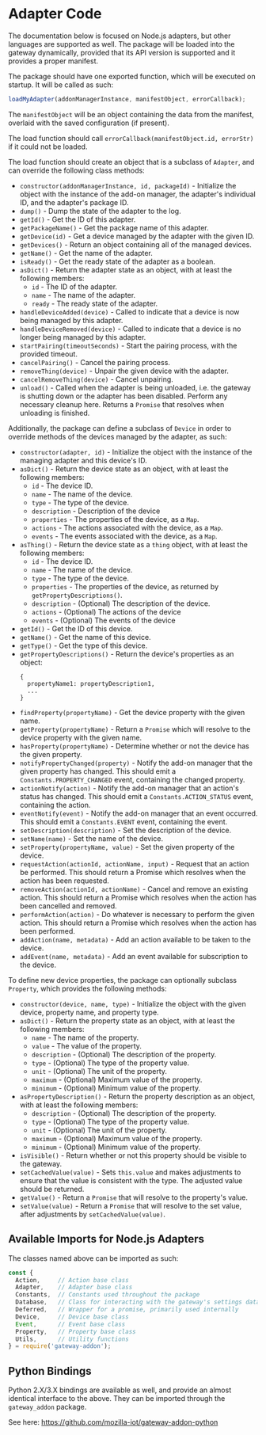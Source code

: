 # Adapter Code

The documentation below is focused on Node.js adapters, but other languages are supported as well. The package will be loaded into the gateway dynamically, provided that its API version is supported and it provides a proper manifest.

The package should have one exported function, which will be executed on startup. It will be called as such:

```javascript
loadMyAdapter(addonManagerInstance, manifestObject, errorCallback);
```

The `manifestObject` will be an object containing the data from the manifest, overlaid with the saved configuration (if present).

The load function should call `errorCallback(manifestObject.id, errorStr)` if it could not be loaded.

The load function should create an object that is a subclass of `Adapter`, and can override the following class methods:

- `constructor(addonManagerInstance, id, packageId)` - Initialize the object with the instance of the add-on manager, the adapter's individual ID, and the adapter's package ID.
- `dump()` - Dump the state of the adapter to the log.
- `getId()` - Get the ID of this adapter.
- `getPackageName()` - Get the package name of this adapter.
- `getDevice(id)` - Get a device managed by the adapter with the given ID.
- `getDevices()` - Return an object containing all of the managed devices.
- `getName()` - Get the name of the adapter.
- `isReady()` - Get the ready state of the adapter as a boolean.
- `asDict()` - Return the adapter state as an object, with at least the following members:
    - `id` - The ID of the adapter.
    - `name` - The name of the adapter.
    - `ready` - The ready state of the adapter.
- `handleDeviceAdded(device)` - Called to indicate that a device is now being managed by this adapter.
- `handleDeviceRemoved(device)` - Called to indicate that a device is no longer being managed by this adapter.
- `startPairing(timeoutSeconds)` - Start the pairing process, with the provided timeout.
- `cancelPairing()` - Cancel the pairing process.
- `removeThing(device)` - Unpair the given device with the adapter.
- `cancelRemoveThing(device)` - Cancel unpairing.
- `unload()` - Called when the adapter is being unloaded, i.e. the gateway is shutting down or the adapter has been disabled. Perform any necessary cleanup here. Returns a `Promise` that resolves when unloading is finished.

Additionally, the package can define a subclass of `Device` in order to override methods of the devices managed by the adapter, as such:

- `constructor(adapter, id)` - Initialize the object with the instance of the managing adapter and this device's ID.
- `asDict()` - Return the device state as an object, with at least the following members:
    - `id` - The device ID.
    - `name` - The name of the device.
    - `type` - The type of the device.
    - `description` - Description of the device
    - `properties` - The properties of the device, as a `Map`.
    - `actions` - The actions associated with the device, as a `Map`.
    - `events` - The events associated with the device, as a `Map`.
- `asThing()` - Return the device state as a `thing` object, with at least the following members:
    - `id` - The device ID.
    - `name` - The name of the device.
    - `type` - The type of the device.
    - `properties` - The properties of the device, as returned by `getPropertyDescriptions()`.
    - `description` - (Optional) The description of the device.
    - `actions` - (Optional) The actions of the device
    - `events` - (Optional) The events of the device
- `getId()` - Get the ID of this device.
- `getName()` - Get the name of this device.
- `getType()` - Get the type of this device.
- `getPropertyDescriptions()` - Return the device's properties as an object:
    ```
    {
      propertyName1: propertyDescription1,
      ...
    }
    ```
- `findProperty(propertyName)` - Get the device property with the given name.
- `getProperty(propertyName)` - Return a `Promise` which will resolve to the device property with the given name.
- `hasProperty(propertyName)` - Determine whether or not the device has the given property.
- `notifyPropertyChanged(property)` - Notify the add-on manager that the given property has changed. This should emit a `Constants.PROPERTY_CHANGED` event, containing the changed property.
- `actionNotify(action)` - Notify the add-on manager that an action's status has changed. This should emit a `Constants.ACTION_STATUS` event, containing the action.
- `eventNotify(event)` - Notify the add-on manager that an event occurred. This should emit a `Constants.EVENT` event, containing the event.
- `setDescription(description)` - Set the description of the device.
- `setName(name)` - Set the name of the device.
- `setProperty(propertyName, value)` - Set the given property of the device.
- `requestAction(actionId, actionName, input)` - Request that an action be performed. This should return a Promise which resolves when the action has been requested.
- `removeAction(actionId, actionName)` - Cancel and remove an existing action. This should return a Promise which resolves when the action has been cancelled and removed.
- `performAction(action)` - Do whatever is necessary to perform the given action. This should return a Promise which resolves when the action has been performed.
- `addAction(name, metadata)` - Add an action available to be taken to the device.
- `addEvent(name, metadata)` - Add an event available for subscription to the device.

To define new device properties, the package can optionally subclass `Property`, which provides the following methods:

- `constructor(device, name, type)` - Initialize the object with the given device, property name, and property type.
- `asDict()` - Return the property state as an object, with at least the following members:
    - `name` - The name of the property.
    - `value` - The value of the property.
    - `description` - (Optional) The description of the property.
    - `type` - (Optional) The type of the property value.
    - `unit` - (Optional) The unit of the property.
    - `maximum` - (Optional) Maximum value of the property.
    - `minimum` - (Optional) Minimum value of the property.
- `asPropertyDescription()` - Return the property description as an object, with at least the following members:
    - `description` - (Optional) The description of the property.
    - `type` - (Optional) The type of the property value.
    - `unit` - (Optional) The unit of the property.
    - `maximum` - (Optional) Maximum value of the property.
    - `minimum` - (Optional) Minimum value of the property.
- `isVisible()` - Return whether or not this property should be visible to the gateway.
- `setCachedValue(value)` - Sets `this.value` and makes adjustments to ensure that the value is consistent with the type. The adjusted value should be returned.
- `getValue()` - Return a `Promise` that will resolve to the property's value.
- `setValue(value)` - Return a `Promise` that will resolve to the set value, after adjustments by `setCachedValue(value)`.

## Available Imports for Node.js Adapters

The classes named above can be imported as such:

```javascript
const {
  Action,     // Action base class
  Adapter,    // Adapter base class
  Constants,  // Constants used throughout the package
  Database,   // Class for interacting with the gateway's settings database
  Deferred,   // Wrapper for a promise, primarily used internally
  Device,     // Device base class
  Event,      // Event base class
  Property,   // Property base class
  Utils,      // Utility functions
} = require('gateway-addon');
```

## Python Bindings

Python 2.X/3.X bindings are available as well, and provide an almost identical interface to the above. They can be imported through the `gateway_addon` package.

See here: https://github.com/mozilla-iot/gateway-addon-python